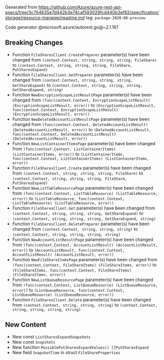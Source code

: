 Generated from https://github.com/Azure/azure-rest-api-specs/tree/3c764635e7d442b3e74caf593029fcd440b3ef82/specification/storage/resource-manager/readme.md tag: `package-2020-08-preview`

Code generator @microsoft.azure/autorest.go@~2.1.161

## Breaking Changes

- Function `FileSharesClient.CreatePreparer` parameter(s) have been changed from `(context.Context, string, string, string, FileShare)` to `(context.Context, string, string, string, FileShare, PutSharesExpand)`
- Function `FileSharesClient.GetPreparer` parameter(s) have been changed from `(context.Context, string, string, string, GetShareExpand)` to `(context.Context, string, string, string, GetShareExpand, string)`
- Function `NewEncryptionScopeListResultPage` parameter(s) have been changed from `(func(context.Context, EncryptionScopeListResult) (EncryptionScopeListResult, error))` to `(EncryptionScopeListResult, func(context.Context, EncryptionScopeListResult) (EncryptionScopeListResult, error))`
- Function `NewDeletedAccountListResultPage` parameter(s) have been changed from `(func(context.Context, DeletedAccountListResult) (DeletedAccountListResult, error))` to `(DeletedAccountListResult, func(context.Context, DeletedAccountListResult) (DeletedAccountListResult, error))`
- Function `NewListContainerItemsPage` parameter(s) have been changed from `(func(context.Context, ListContainerItems) (ListContainerItems, error))` to `(ListContainerItems, func(context.Context, ListContainerItems) (ListContainerItems, error))`
- Function `FileSharesClient.Create` parameter(s) have been changed from `(context.Context, string, string, string, FileShare)` to `(context.Context, string, string, string, FileShare, PutSharesExpand)`
- Function `NewListTableResourcePage` parameter(s) have been changed from `(func(context.Context, ListTableResource) (ListTableResource, error))` to `(ListTableResource, func(context.Context, ListTableResource) (ListTableResource, error))`
- Function `FileSharesClient.Get` parameter(s) have been changed from `(context.Context, string, string, string, GetShareExpand)` to `(context.Context, string, string, string, GetShareExpand, string)`
- Function `FileSharesClient.DeletePreparer` parameter(s) have been changed from `(context.Context, string, string, string)` to `(context.Context, string, string, string, string)`
- Function `NewAccountListResultPage` parameter(s) have been changed from `(func(context.Context, AccountListResult) (AccountListResult, error))` to `(AccountListResult, func(context.Context, AccountListResult) (AccountListResult, error))`
- Function `NewFileShareItemsPage` parameter(s) have been changed from `(func(context.Context, FileShareItems) (FileShareItems, error))` to `(FileShareItems, func(context.Context, FileShareItems) (FileShareItems, error))`
- Function `NewListQueueResourcePage` parameter(s) have been changed from `(func(context.Context, ListQueueResource) (ListQueueResource, error))` to `(ListQueueResource, func(context.Context, ListQueueResource) (ListQueueResource, error))`
- Function `FileSharesClient.Delete` parameter(s) have been changed from `(context.Context, string, string, string)` to `(context.Context, string, string, string, string)`

## New Content

- New const `ListSharesExpandSnapshots`
- New const `Snapshots`
- New function `PossiblePutSharesExpandValues() []PutSharesExpand`
- New field `SnapshotTime` in struct `FileShareProperties`
